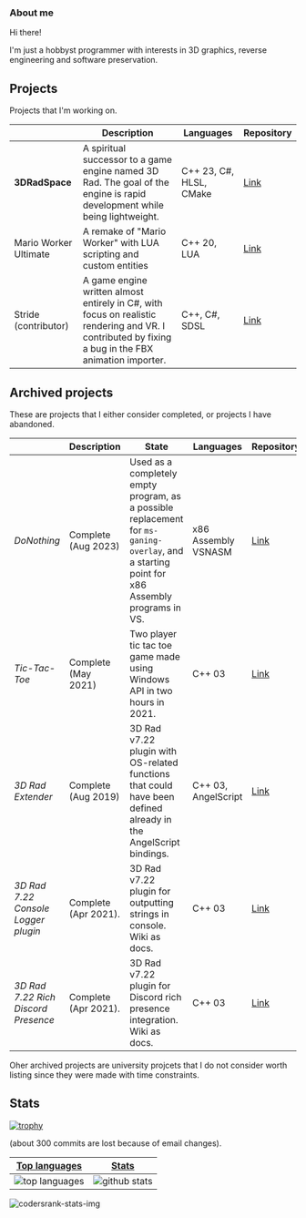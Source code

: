 ### About me

Hi there!

I'm just a hobbyst programmer with interests in 3D graphics, reverse engineering and software preservation.

## Projects
Projects that I'm working on.

| | Description | Languages | Repository |
|--|--|--|--|
| **3DRadSpace** | A spiritual successor to a game engine named 3D Rad. The goal of the engine is rapid development while being lightweight. | C++ 23, C#, HLSL, CMake | [Link](https://github.com/3DRadSpace/3D_Rad_Space) |
| Mario Worker Ultimate | A remake of "Mario Worker" with LUA scripting and custom entities | C++ 20, LUA | [Link](https://github.com/NicusorN5/Mario-Worker-Ultimate) |
| Stride (contributor)|A game engine written almost entirely in C#, with focus on realistic rendering and VR. I contributed by fixing a bug in the FBX animation importer. |C++, C#, SDSL| [Link](https://github.com/stride3d/stride) |

## Archived projects
These are projects that I either consider completed, or projects I have abandoned.

| | Description | State | Languages | Repository |
|--|--|--|--|--|
| *DoNothing* | Complete (Aug 2023) | Used as a completely empty program, as a possible replacement for `ms-ganing-overlay`, and a starting point for x86 Assembly programs in VS. | x86 Assembly VSNASM |  [Link](https://github.com/NicusorN5/DoNothing)|
| *Tic-Tac-Toe* | Complete (May 2021) | Two player tic tac toe game made using Windows API in two hours in 2021. | C++ 03 | [Link](https://github.com/NicusorN5/Tic-Tac-Toe)  |
| *3D Rad Extender* | Complete (Aug 2019) | 3D Rad v7.22 plugin with OS-related functions that could have been defined already in the AngelScript bindings.  |C++ 03, AngelScript| [Link](https://github.com/NicusorN5/3D_Rad_Extender_Lib) |
| *3D Rad 7.22 Console Logger plugin* | Complete (Apr 2021). | 3D Rad v7.22 plugin for outputting strings in console. Wiki as docs. | C++ 03| [Link](https://github.com/NicusorN5/3DRad-Console-Logger) |
| *3D Rad 7.22 Rich Discord Presence* | Complete (Apr 2021). | 3D Rad v7.22 plugin for Discord rich presence integration. Wiki as docs. | C++ 03 | [Link](https://github.com/NicusorN5/3DRad-Rich-Discord-Presence) |

Oher archived projects are university projcets that I do not consider worth listing since they were made with time constraints.

## Stats
[![trophy](https://github-profile-trophy.vercel.app/?username=NicusorN5)](https://github.com/ryo-ma/github-profile-trophy)

(about 300 commits are lost because of email changes).

 |[Top languages](https://github.com/NicusorN5/github-readme-stats#top-languages-card)|[Stats](https://github.com/NicusorN5/github-readme-stats#github-stats-card)|
|-|-|
|![top languages](https://github-readme-stats.vercel.app/api/top-langs/?username=NicusorN5&layout=compact&langs_count=6)|![github stats](https://github-readme-stats.vercel.app/api?username=NicusorN5&count_private=true&show_icons=true&hide=issues)|

![codersrank-stats-img](https://cr-skills-chart-widget.azurewebsites.net/api/api?username=NicusorN5)
